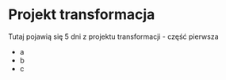 # Projekt transformacja

Tutaj pojawią się 5 dni z projektu transformacji - część pierwsza
- a
- b
- c

